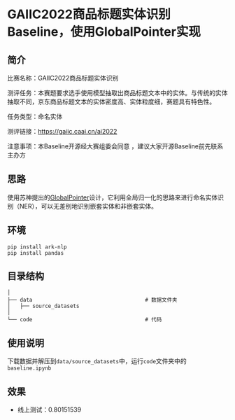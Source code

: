 # GAIIC2022商品标题实体识别Baseline，使用GlobalPointer实现

## 简介

比赛名称：GAIIC2022商品标题实体识别

测评任务：本赛题要求选手使用模型抽取出商品标题文本中的实体。与传统的实体抽取不同，京东商品标题文本的实体密度高、实体粒度细，赛题具有特色性。 

任务类型：命名实体

测评链接：<https://gaiic.caai.cn/ai2022>

注意事项：本Baseline开源经大赛组委会同意 ，建议大家开源Baseline前先联系主办方

## 思路

使用苏神提出的[GlobalPointer](https://github.com/bojone/GlobalPointer)设计，它利用全局归一化的思路来进行命名实体识别（NER），可以无差别地识别嵌套实体和非嵌套实体。


## 环境

```
pip install ark-nlp
pip install pandas
```

## 目录结构

```shell
│
├── data                                    # 数据文件夹
│   ├── source_datasets                                                   
│
└── code                                    # 代码
```

## 使用说明

下载数据并解压到`data/source_datasets`中，运行`code`文件夹中的`baseline.ipynb`

## 效果

- 线上测试：0.80151539